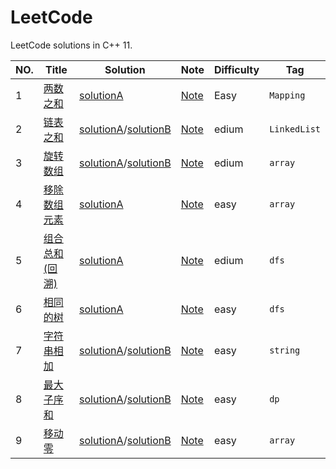 LeetCode
========

LeetCode solutions in C++ 11.

|NO.|Title|Solution|Note|Difficulty|Tag|
|---|-----|--------|----|----------|---|
|1|[两数之和](https://leetcode.com/problems/two-sum)|[solutionA](https://github.com/fang0jun/myLeetCode/blob/master/001.Two_Sum/solution.cpp) |[Note](https://github.com/fang0jun/myLeetCode/tree/master/001.Two_Sum)|Easy|`Mapping`|
|2|[链表之和](https://github.com/fang0jun/myLeetCode/blob/master/002.%E4%B8%A4%E9%93%BE%E8%A1%A8%E4%B9%8B%E5%92%8C)|[solutionA](https://github.com/fang0jun/myLeetCode/blob/master/002.%E4%B8%A4%E9%93%BE%E8%A1%A8%E4%B9%8B%E5%92%8C/solution1.cpp)/[solutionB](https://github.com/fang0jun/myLeetCode/blob/master/002.%E4%B8%A4%E9%93%BE%E8%A1%A8%E4%B9%8B%E5%92%8C/solution1.cpp) |[Note](https://github.com/fang0jun/myLeetCode/blob/master/002.%E4%B8%A4%E9%93%BE%E8%A1%A8%E4%B9%8B%E5%92%8C)|edium|`LinkedList`|
|3|[旋转数组](https://github.com/fang0jun/myLeetCode/tree/master/003.%E6%97%8B%E8%BD%AC%E6%95%B0%E7%BB%84)|[solutionA](https://github.com/fang0jun/myLeetCode/blob/master/003.%E6%97%8B%E8%BD%AC%E6%95%B0%E7%BB%84/solutionA.cpp)/[solutionB](https://github.com/fang0jun/myLeetCode/blob/master/003.%E6%97%8B%E8%BD%AC%E6%95%B0%E7%BB%84/solutionB.cpp) |[Note](https://github.com/fang0jun/myLeetCode/tree/master/003.%E6%97%8B%E8%BD%AC%E6%95%B0%E7%BB%84)|edium|`array`|
|4|[移除数组元素](https://github.com/fang0jun/myLeetCode/tree/master/004.%E7%A7%BB%E9%99%A4%E6%95%B0%E7%BB%84%E5%85%83%E7%B4%A0)|[solutionA](https://github.com/fang0jun/myLeetCode/blob/master/004.%E7%A7%BB%E9%99%A4%E6%95%B0%E7%BB%84%E5%85%83%E7%B4%A0/solutionA.md)|[Note](https://github.com/fang0jun/myLeetCode/tree/master/004.%E7%A7%BB%E9%99%A4%E6%95%B0%E7%BB%84%E5%85%83%E7%B4%A0)|easy|`array`|
|5|[组合总和(回溯)](https://github.com/fang0jun/myLeetCode/tree/master/005.%E7%BB%84%E5%90%88%E6%80%BB%E5%92%8C%EF%BC%88%E5%9B%9E%E6%BA%AF%EF%BC%89)|[solutionA](https://github.com/fang0jun/myLeetCode/blob/master/005.%E7%BB%84%E5%90%88%E6%80%BB%E5%92%8C%EF%BC%88%E5%9B%9E%E6%BA%AF%EF%BC%89/solutionA.cpp)|[Note](https://github.com/fang0jun/myLeetCode/blob/master/005.%E7%BB%84%E5%90%88%E6%80%BB%E5%92%8C%EF%BC%88%E5%9B%9E%E6%BA%AF%EF%BC%89/README.md)|edium|`dfs`|
|6|[相同的树](https://github.com/fang0jun/myLeetCode/tree/master/006.%E7%9B%B8%E5%90%8C%E7%9A%84%E6%A0%91)|[solutionA](https://github.com/fang0jun/myLeetCode/blob/master/006.%E7%9B%B8%E5%90%8C%E7%9A%84%E6%A0%91/solutionA.cpp)|[Note](https://github.com/fang0jun/myLeetCode/tree/master/006.%E7%9B%B8%E5%90%8C%E7%9A%84%E6%A0%91/README.md)|easy|`dfs`|
|7|[字符串相加](https://github.com/fang0jun/myLeetCode/tree/master/007.%E5%AD%97%E7%AC%A6%E4%B8%B2%E7%9B%B8%E5%8A%A0)|[solutionA](https://github.com/fang0jun/myLeetCode/blob/master/007.%E5%AD%97%E7%AC%A6%E4%B8%B2%E7%9B%B8%E5%8A%A0/solutionA.cpp)/[solutionB](https://github.com/fang0jun/myLeetCode/blob/master/007.%E5%AD%97%E7%AC%A6%E4%B8%B2%E7%9B%B8%E5%8A%A0/solutionB.cpp)|[Note](https://github.com/fang0jun/myLeetCode/blob/master/007.%E5%AD%97%E7%AC%A6%E4%B8%B2%E7%9B%B8%E5%8A%A0/README.md)|easy|`string`|
|8|[最大子序和](https://github.com/fang0jun/myLeetCode/tree/master/008.%E6%9C%80%E5%A4%A7%E5%AD%90%E5%BA%8F%E5%92%8C)|[solutionA](https://github.com/fang0jun/myLeetCode/tree/master/008.%E6%9C%80%E5%A4%A7%E5%AD%90%E5%BA%8F%E5%92%8C/solutionA.cpp)/[solutionB](https://github.com/fang0jun/myLeetCode/tree/master/008.%E6%9C%80%E5%A4%A7%E5%AD%90%E5%BA%8F%E5%92%8C/solutionB.cpp)|[Note](https://github.com/fang0jun/myLeetCode/tree/master/008.%E6%9C%80%E5%A4%A7%E5%AD%90%E5%BA%8F%E5%92%8C/README.md)|easy|`dp`|
|9|[移动零](https://github.com/fang0jun/myLeetCode/edit/master/009.%E7%A7%BB%E5%8A%A8%E9%9B%B6)|[solutionA](https://github.com/fang0jun/myLeetCode/edit/master/009.%E7%A7%BB%E5%8A%A8%E9%9B%B6/solutionA.cpp)/[solutionB](https://github.com/fang0jun/myLeetCode/edit/master/009.%E7%A7%BB%E5%8A%A8%E9%9B%B6/solutionB.cpp)|[Note](https://github.com/fang0jun/myLeetCode/edit/master/009.%E7%A7%BB%E5%8A%A8%E9%9B%B6/README.md)|easy|`array`|
